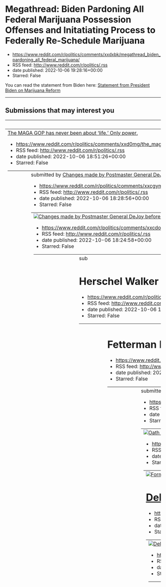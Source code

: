 # Megathread: Biden Pardoning All Federal Marijuana Possession Offenses and Initatiating Process to Federally Re-Schedule Marijuana
 - https://www.reddit.com/r/politics/comments/xxdxbk/megathread_biden_pardoning_all_federal_marijuana/
 - RSS feed: http://www.reddit.com/r/politics/.rss
 - date published: 2022-10-06 19:28:16+00:00
 - Starred: False

<!-- SC_OFF --><div class="md"><p>You can read the statement from Biden here: <a href="https://www.whitehouse.gov/briefing-room/statements-releases/2022/10/06/statement-from-president-biden-on-marijuana-reform/">Statement from President Biden on Marijuana Reform</a></p> <hr /> <h2>Submissions that may interest you</h2> <table><thead> <tr> <th>SUBMISSION</th> <th>DOMAIN</th> </tr> </thead><tbody> <tr> <td><a href="https://www.independent.co.uk/news/world/americas/us-politics/biden-marijuana-pardo

# The MAGA GOP has never been about ‘life.’ Only power.
 - https://www.reddit.com/r/politics/comments/xxd0mg/the_maga_gop_has_never_been_about_life_only_power/
 - RSS feed: http://www.reddit.com/r/politics/.rss
 - date published: 2022-10-06 18:51:26+00:00
 - Starred: False

<table> <tr><td> <a href="https://www.reddit.com/r/politics/comments/xxd0mg/the_maga_gop_has_never_been_about_life_only_power/"> <img alt="The MAGA GOP has never been about ‘life.’ Only power." src="https://external-preview.redd.it/n4f23atIy-B-MEZLs-LZi4k1vKMWYVIW8H8-wDU8tRo.jpg?width=640&amp;crop=smart&amp;auto=webp&amp;s=38b89eaac5b118035db783983d17101d3dde1742" title="The MAGA GOP has never been about ‘life.’ Only power." /> </a> </td><td> &#32; submitted by &#32; <a href="https://www.reddit.

# Changes made by Postmaster General DeJoy before 2020 election harmed US Postal Service, judge rules
 - https://www.reddit.com/r/politics/comments/xxcgym/changes_made_by_postmaster_general_dejoy_before/
 - RSS feed: http://www.reddit.com/r/politics/.rss
 - date published: 2022-10-06 18:28:56+00:00
 - Starred: False

<table> <tr><td> <a href="https://www.reddit.com/r/politics/comments/xxcgym/changes_made_by_postmaster_general_dejoy_before/"> <img alt="Changes made by Postmaster General DeJoy before 2020 election harmed US Postal Service, judge rules" src="https://external-preview.redd.it/-aIb1GfxAN5l8bjDMLiKTGNmo7bj5D3RCddmGHnaL5g.jpg?width=640&amp;crop=smart&amp;auto=webp&amp;s=ecda1ddacdbff69e15f6d1cdc026daaf08e0963e" title="Changes made by Postmaster General DeJoy before 2020 election harmed US Postal Ser

# Extreme Gerrymandering Has Turned Ohio From a Swing State to a GOP Stronghold
 - https://www.reddit.com/r/politics/comments/xxcdoc/extreme_gerrymandering_has_turned_ohio_from_a/
 - RSS feed: http://www.reddit.com/r/politics/.rss
 - date published: 2022-10-06 18:24:58+00:00
 - Starred: False

<table> <tr><td> <a href="https://www.reddit.com/r/politics/comments/xxcdoc/extreme_gerrymandering_has_turned_ohio_from_a/"> <img alt="Extreme Gerrymandering Has Turned Ohio From a Swing State to a GOP Stronghold" src="https://external-preview.redd.it/SibDLuaJljhSA0uWsIxcmwjb0iqeP0h2L8Lr0ABKxbs.jpg?width=640&amp;crop=smart&amp;auto=webp&amp;s=6732ee0af4e537c9347b34d319610afa98458bef" title="Extreme Gerrymandering Has Turned Ohio From a Swing State to a GOP Stronghold" /> </a> </td><td> &#32; sub

# Herschel Walker mess proves Christian right cares only about power, not abortion
 - https://www.reddit.com/r/politics/comments/xxbgcq/herschel_walker_mess_proves_christian_right_cares/
 - RSS feed: http://www.reddit.com/r/politics/.rss
 - date published: 2022-10-06 17:47:07+00:00
 - Starred: False

<table> <tr><td> <a href="https://www.reddit.com/r/politics/comments/xxbgcq/herschel_walker_mess_proves_christian_right_cares/"> <img alt="Herschel Walker mess proves Christian right cares only about power, not abortion" src="https://external-preview.redd.it/5F4Pq-qAHxZQ-8_D4joKRW0MA5QF_gUpQ5nqNKUExm8.jpg?width=640&amp;crop=smart&amp;auto=webp&amp;s=d7167ca9bd7fb1a1469dd5d8fc9bf3a459277d67" title="Herschel Walker mess proves Christian right cares only about power, not abortion" /> </a> </td><td>

# Fetterman breaks fundraising record in latest quarter
 - https://www.reddit.com/r/politics/comments/xxb28k/fetterman_breaks_fundraising_record_in_latest/
 - RSS feed: http://www.reddit.com/r/politics/.rss
 - date published: 2022-10-06 17:31:16+00:00
 - Starred: False

<table> <tr><td> <a href="https://www.reddit.com/r/politics/comments/xxb28k/fetterman_breaks_fundraising_record_in_latest/"> <img alt="Fetterman breaks fundraising record in latest quarter" src="https://external-preview.redd.it/rxLeq165Mmfz_1mDLTq3za7Ux4yl5G9QNDLiEYMVhp0.jpg?width=640&amp;crop=smart&amp;auto=webp&amp;s=2fc00ee287498d875e2931ad99a9d6d3e0fe42d4" title="Fetterman breaks fundraising record in latest quarter" /> </a> </td><td> &#32; submitted by &#32; <a href="https://www.reddit.com/

# Oath Keepers founder Stewart Rhodes claimed to have contact with a Secret Service agent, ex-member testifies at trial
 - https://www.reddit.com/r/politics/comments/xxatpf/oath_keepers_founder_stewart_rhodes_claimed_to/
 - RSS feed: http://www.reddit.com/r/politics/.rss
 - date published: 2022-10-06 17:21:35+00:00
 - Starred: False

<table> <tr><td> <a href="https://www.reddit.com/r/politics/comments/xxatpf/oath_keepers_founder_stewart_rhodes_claimed_to/"> <img alt="Oath Keepers founder Stewart Rhodes claimed to have contact with a Secret Service agent, ex-member testifies at trial" src="https://external-preview.redd.it/MLhR-hcaZAOwI1OEJchdrtRZmLfv3ynGgh57r3AC92k.jpg?width=640&amp;crop=smart&amp;auto=webp&amp;s=5eaa52f1808554c964c4fd98dbdf48615da81614" title="Oath Keepers founder Stewart Rhodes claimed to have contact with 

# Former Oath Keeper says group's leader may have contacted Secret Service at Jan. 6 trial
 - https://www.reddit.com/r/politics/comments/xxa9vm/former_oath_keeper_says_groups_leader_may_have/
 - RSS feed: http://www.reddit.com/r/politics/.rss
 - date published: 2022-10-06 16:59:20+00:00
 - Starred: False

<table> <tr><td> <a href="https://www.reddit.com/r/politics/comments/xxa9vm/former_oath_keeper_says_groups_leader_may_have/"> <img alt="Former Oath Keeper says group's leader may have contacted Secret Service at Jan. 6 trial" src="https://external-preview.redd.it/Tl21F_a2BiHQIgzDj0-TG0w5cWBlSNuuO2iNFgk_jEI.jpg?width=640&amp;crop=smart&amp;auto=webp&amp;s=5ae1d06e7499f181a0b29524ee30ed0a32484496" title="Former Oath Keeper says group's leader may have contacted Secret Service at Jan. 6 trial" /> <

# Deleting the Right to Record the Police | An Arizona law seeks to solve the problem of police misconduct by preventing anyone from documenting it
 - https://www.reddit.com/r/politics/comments/xx9f7z/deleting_the_right_to_record_the_police_an/
 - RSS feed: http://www.reddit.com/r/politics/.rss
 - date published: 2022-10-06 16:24:21+00:00
 - Starred: False

<table> <tr><td> <a href="https://www.reddit.com/r/politics/comments/xx9f7z/deleting_the_right_to_record_the_police_an/"> <img alt="Deleting the Right to Record the Police | An Arizona law seeks to solve the problem of police misconduct by preventing anyone from documenting it" src="https://external-preview.redd.it/xr9gWFNfe5fJVmAGRub1cx5cX1k_WyQg8czwSanMSDI.jpg?width=640&amp;crop=smart&amp;auto=webp&amp;s=de20efaa5f6ea04f9b334f165c1bf81270768e44" title="Deleting the Right to Record the Police |

# Texas’s Greg Abbott used Covid funding to bus migrants out of state, report says
 - https://www.reddit.com/r/politics/comments/xx93lt/texass_greg_abbott_used_covid_funding_to_bus/
 - RSS feed: http://www.reddit.com/r/politics/.rss
 - date published: 2022-10-06 16:11:10+00:00
 - Starred: False

<table> <tr><td> <a href="https://www.reddit.com/r/politics/comments/xx93lt/texass_greg_abbott_used_covid_funding_to_bus/"> <img alt="Texas’s Greg Abbott used Covid funding to bus migrants out of state, report says" src="https://external-preview.redd.it/JcmvYAmbB-IXZxrEBVU2nkjvvyUwJNSgU16mm_T2pz4.jpg?width=640&amp;crop=smart&amp;auto=webp&amp;s=7dd658b390ebc9956c2b9bb4e0e1624d901308d9" title="Texas’s Greg Abbott used Covid funding to bus migrants out of state, report says" /> </a> </td><td> &#32

# Missing January 6th Presidential call logs found among seized documents
 - https://www.reddit.com/r/politics/comments/xx8wze/missing_january_6th_presidential_call_logs_found/
 - RSS feed: http://www.reddit.com/r/politics/.rss
 - date published: 2022-10-06 16:03:37+00:00
 - Starred: False

&#32; submitted by &#32; <a href="https://www.reddit.com/user/roughingupthesuspect"> /u/roughingupthesuspect </a> <br /> <span><a href="https://storage.courtlistener.com/recap/gov.uscourts.flsd.618763/gov.uscourts.flsd.618763.40.0.pdf">[link]</a></span> &#32; <span><a href="https://www.reddit.com/r/politics/comments/xx8wze/missing_january_6th_presidential_call_logs_found/">[comments]</a></span>

# Republicans are tolerant of the Jew-hatred of Marjorie Taylor Greene
 - https://www.reddit.com/r/politics/comments/xx7tjb/republicans_are_tolerant_of_the_jewhatred_of/
 - RSS feed: http://www.reddit.com/r/politics/.rss
 - date published: 2022-10-06 15:18:21+00:00
 - Starred: False

<table> <tr><td> <a href="https://www.reddit.com/r/politics/comments/xx7tjb/republicans_are_tolerant_of_the_jewhatred_of/"> <img alt="Republicans are tolerant of the Jew-hatred of Marjorie Taylor Greene" src="https://external-preview.redd.it/ofDiG2BZfAPv5MeQUNxVcXiLXkoIWpMy7ASnzEqokg0.jpg?width=640&amp;crop=smart&amp;auto=webp&amp;s=6f71b77e44d763750e678416b8f8d8d1e50a135b" title="Republicans are tolerant of the Jew-hatred of Marjorie Taylor Greene" /> </a> </td><td> &#32; submitted by &#32; <a 

# Herschel Walker says abortion ‘nothing to be ashamed of,’ but supports ban
 - https://www.reddit.com/r/politics/comments/xx7gye/herschel_walker_says_abortion_nothing_to_be/
 - RSS feed: http://www.reddit.com/r/politics/.rss
 - date published: 2022-10-06 15:03:46+00:00
 - Starred: False

<table> <tr><td> <a href="https://www.reddit.com/r/politics/comments/xx7gye/herschel_walker_says_abortion_nothing_to_be/"> <img alt="Herschel Walker says abortion ‘nothing to be ashamed of,’ but supports ban" src="https://external-preview.redd.it/XX5dT_pclnnLNKOBqqMvDn3W2-XNsbRADrNq_t66bRk.jpg?width=640&amp;crop=smart&amp;auto=webp&amp;s=a6fbc5564f1b632f1adf9deaef33cd7befae87b1" title="Herschel Walker says abortion ‘nothing to be ashamed of,’ but supports ban" /> </a> </td><td> &#32; submitted b

# The paranoid mind has overtaken the GOP. The only way forward for conservatives is a new party.
 - https://www.reddit.com/r/politics/comments/xx7bx2/the_paranoid_mind_has_overtaken_the_gop_the_only/
 - RSS feed: http://www.reddit.com/r/politics/.rss
 - date published: 2022-10-06 14:58:05+00:00
 - Starred: False

<table> <tr><td> <a href="https://www.reddit.com/r/politics/comments/xx7bx2/the_paranoid_mind_has_overtaken_the_gop_the_only/"> <img alt="The paranoid mind has overtaken the GOP. The only way forward for conservatives is a new party." src="https://external-preview.redd.it/vXlhSRzOcJlca_RZJM-jGZpzAfdwfQKbFiQAnOK6d8U.jpg?width=640&amp;crop=smart&amp;auto=webp&amp;s=4587e06d20e94fee87520282c363273d57dda7ae" title="The paranoid mind has overtaken the GOP. The only way forward for conservatives is a 

# Joe Biden asks questions worthy of Thomas Paine: Who the hell are we, and what century is this?
 - https://www.reddit.com/r/politics/comments/xx6z4f/joe_biden_asks_questions_worthy_of_thomas_paine/
 - RSS feed: http://www.reddit.com/r/politics/.rss
 - date published: 2022-10-06 14:42:43+00:00
 - Starred: False

<table> <tr><td> <a href="https://www.reddit.com/r/politics/comments/xx6z4f/joe_biden_asks_questions_worthy_of_thomas_paine/"> <img alt="Joe Biden asks questions worthy of Thomas Paine: Who the hell are we, and what century is this?" src="https://external-preview.redd.it/jm-PKKPHfSsEaASUQeY2-DRfsUk_ZNd62di5n0eYRts.jpg?width=640&amp;crop=smart&amp;auto=webp&amp;s=84a5bc0175aa45a88f301bfecb5bfc6c4be35bbb" title="Joe Biden asks questions worthy of Thomas Paine: Who the hell are we, and what century

# A majority of GOP nominees — 299 in all — deny the 2020 election results
 - https://www.reddit.com/r/politics/comments/xx601e/a_majority_of_gop_nominees_299_in_all_deny_the/
 - RSS feed: http://www.reddit.com/r/politics/.rss
 - date published: 2022-10-06 14:00:15+00:00
 - Starred: False

<table> <tr><td> <a href="https://www.reddit.com/r/politics/comments/xx601e/a_majority_of_gop_nominees_299_in_all_deny_the/"> <img alt="A majority of GOP nominees — 299 in all — deny the 2020 election results" src="https://external-preview.redd.it/uG0cguUpyWWmDiAm4L4xk30SSoQs-r2DtPe_LwkVyKs.jpg?width=640&amp;crop=smart&amp;auto=webp&amp;s=a8d15c9638399ad06423011bfe921bc5d2e3c593" title="A majority of GOP nominees — 299 in all — deny the 2020 election results" /> </a> </td><td> &#32; submitted by

# “The more we learn, the worse things look”: Court error exposes judge's "obvious" Trump sympathy
 - https://www.reddit.com/r/politics/comments/xx5y2e/the_more_we_learn_the_worse_things_look_court/
 - RSS feed: http://www.reddit.com/r/politics/.rss
 - date published: 2022-10-06 13:58:04+00:00
 - Starred: False

<table> <tr><td> <a href="https://www.reddit.com/r/politics/comments/xx5y2e/the_more_we_learn_the_worse_things_look_court/"> <img alt="“The more we learn, the worse things look”: Court error exposes judge's &quot;obvious&quot; Trump sympathy" src="https://external-preview.redd.it/bifRtXPSlfAXZPcwol9554G2HYtA6p8CR7mna7xVYwU.jpg?width=640&amp;crop=smart&amp;auto=webp&amp;s=b18ef9fcec473c703e75b8d58927f012169ff99d" title="“The more we learn, the worse things look”: Court error exposes judge's &quot

# Ian is disrupting voting in a GOP region critical for Gov. Ron DeSantis and U.S. Sen. Marco Rubio
 - https://www.reddit.com/r/politics/comments/xx5qoq/ian_is_disrupting_voting_in_a_gop_region_critical/
 - RSS feed: http://www.reddit.com/r/politics/.rss
 - date published: 2022-10-06 13:48:53+00:00
 - Starred: False

<table> <tr><td> <a href="https://www.reddit.com/r/politics/comments/xx5qoq/ian_is_disrupting_voting_in_a_gop_region_critical/"> <img alt="Ian is disrupting voting in a GOP region critical for Gov. Ron DeSantis and U.S. Sen. Marco Rubio" src="https://external-preview.redd.it/ZlE_LmQHV6CkaK280fZp0VOZq7z-m0DRl3CYJ0zoQiw.jpg?width=640&amp;crop=smart&amp;auto=webp&amp;s=9ee711c393d5855fc36674e7e170eea58e5c6e4a" title="Ian is disrupting voting in a GOP region critical for Gov. Ron DeSantis and U.S. S

# American Christianity Is on a Path Toward Being a Tool of Theocratic Authoritarianism: As non-evangelical faiths lose adherents, it won’t be too long before the vast majority of Christians in America are seriously right wing. This is not good.
 - https://www.reddit.com/r/politics/comments/xx5pl3/american_christianity_is_on_a_path_toward_being_a/
 - RSS feed: http://www.reddit.com/r/politics/.rss
 - date published: 2022-10-06 13:47:26+00:00
 - Starred: False

<table> <tr><td> <a href="https://www.reddit.com/r/politics/comments/xx5pl3/american_christianity_is_on_a_path_toward_being_a/"> <img alt="American Christianity Is on a Path Toward Being a Tool of Theocratic Authoritarianism: As non-evangelical faiths lose adherents, it won’t be too long before the vast majority of Christians in America are seriously right wing. This is not good." src="https://external-preview.redd.it/27dD1AqWU5erjZ3r9nfdzb0xlScOnxL_Qm1VtLZhzMs.jpg?width=640&amp;crop=smart&amp;a

# Trump repeats false claim Obama mishandled ‘33 million pages’ of official papers
 - https://www.reddit.com/r/politics/comments/xx59gk/trump_repeats_false_claim_obama_mishandled_33/
 - RSS feed: http://www.reddit.com/r/politics/.rss
 - date published: 2022-10-06 13:27:09+00:00
 - Starred: False

<table> <tr><td> <a href="https://www.reddit.com/r/politics/comments/xx59gk/trump_repeats_false_claim_obama_mishandled_33/"> <img alt="Trump repeats false claim Obama mishandled ‘33 million pages’ of official papers" src="https://external-preview.redd.it/4OGuBJcNMHafl76GKJ63sBkMdEuDm9c1xvSRgU9Up7w.jpg?width=640&amp;crop=smart&amp;auto=webp&amp;s=df5b3addafedc58480173b4a8487b2d854ca4749" title="Trump repeats false claim Obama mishandled ‘33 million pages’ of official papers" /> </a> </td><td> &#3

# Reward offered for information on woman accused of luring migrants to Martha's Vineyard
 - https://www.reddit.com/r/politics/comments/xx50qk/reward_offered_for_information_on_woman_accused/
 - RSS feed: http://www.reddit.com/r/politics/.rss
 - date published: 2022-10-06 13:16:09+00:00
 - Starred: False

<table> <tr><td> <a href="https://www.reddit.com/r/politics/comments/xx50qk/reward_offered_for_information_on_woman_accused/"> <img alt="Reward offered for information on woman accused of luring migrants to Martha's Vineyard" src="https://external-preview.redd.it/p4eGHbhIdvK3FiR0GoGwyM2YK1Du9lgl9YBT7fAuwDs.jpg?width=640&amp;crop=smart&amp;auto=webp&amp;s=fc61af8801128eadc97ae451854d201dc31a43cc" title="Reward offered for information on woman accused of luring migrants to Martha's Vineyard" /> </

# Young Women are Trending More Liberal. Young Men are Not
 - https://www.reddit.com/r/politics/comments/xx4qyk/young_women_are_trending_more_liberal_young_men/
 - RSS feed: http://www.reddit.com/r/politics/.rss
 - date published: 2022-10-06 13:03:31+00:00
 - Starred: False

<table> <tr><td> <a href="https://www.reddit.com/r/politics/comments/xx4qyk/young_women_are_trending_more_liberal_young_men/"> <img alt="Young Women are Trending More Liberal. Young Men are Not" src="https://external-preview.redd.it/DDJ1we-_-N01AtYHg6NrnvpBYBRTAGa_m8u28ADEVMg.jpg?width=640&amp;crop=smart&amp;auto=webp&amp;s=1d9434e11c411c37d9b9adef4e8f4a9254bc315e" title="Young Women are Trending More Liberal. Young Men are Not" /> </a> </td><td> &#32; submitted by &#32; <a href="https://www.red

# Michigan library could close after town votes to defund it over 5 LGBTQ-themed books
 - https://www.reddit.com/r/politics/comments/xx4jgr/michigan_library_could_close_after_town_votes_to/
 - RSS feed: http://www.reddit.com/r/politics/.rss
 - date published: 2022-10-06 12:53:37+00:00
 - Starred: False

<table> <tr><td> <a href="https://www.reddit.com/r/politics/comments/xx4jgr/michigan_library_could_close_after_town_votes_to/"> <img alt="Michigan library could close after town votes to defund it over 5 LGBTQ-themed books" src="https://external-preview.redd.it/KrCNu6RXKCGnEDd0dES3am0JNr8flkVFjB95jh2HjsA.jpg?width=640&amp;crop=smart&amp;auto=webp&amp;s=4a99cd997431f4d9ac9d1e95da23f185ce349be0" title="Michigan library could close after town votes to defund it over 5 LGBTQ-themed books" /> </a> </

# ‘They chose to live that lifestyle’: GOP Utah County clerk candidate says tax dollars shouldn’t be spent on monkeypox vaccine. Republican county clerk nominee Aaron Davidson also told Utah County commissioners that the coronavirus vaccine was killing young athletes, which has been disproven.
 - https://www.reddit.com/r/politics/comments/xx4i1t/they_chose_to_live_that_lifestyle_gop_utah_county/
 - RSS feed: http://www.reddit.com/r/politics/.rss
 - date published: 2022-10-06 12:51:38+00:00
 - Starred: False

<table> <tr><td> <a href="https://www.reddit.com/r/politics/comments/xx4i1t/they_chose_to_live_that_lifestyle_gop_utah_county/"> <img alt="‘They chose to live that lifestyle’: GOP Utah County clerk candidate says tax dollars shouldn’t be spent on monkeypox vaccine. Republican county clerk nominee Aaron Davidson also told Utah County commissioners that the coronavirus vaccine was killing young athletes, which has been disproven." src="https://external-preview.redd.it/CsYAlplWRxv6pmEkP3HqxxqXo7qjV

# Florida leaders rejected major climate laws before Ian’s fury
 - https://www.reddit.com/r/politics/comments/xx4baz/florida_leaders_rejected_major_climate_laws/
 - RSS feed: http://www.reddit.com/r/politics/.rss
 - date published: 2022-10-06 12:42:30+00:00
 - Starred: False

<table> <tr><td> <a href="https://www.reddit.com/r/politics/comments/xx4baz/florida_leaders_rejected_major_climate_laws/"> <img alt="Florida leaders rejected major climate laws before Ian’s fury" src="https://external-preview.redd.it/8WnHQKdDM8YeEVfvYpF54dNJ5V42O31FcFhtMYPDxws.jpg?width=640&amp;crop=smart&amp;auto=webp&amp;s=4364cacf2ab59cdce7eeb338dacd7a5729d3a86d" title="Florida leaders rejected major climate laws before Ian’s fury" /> </a> </td><td> &#32; submitted by &#32; <a href="https://w

# Republicans continue to support Herschel Walker even after abortion report
 - https://www.reddit.com/r/politics/comments/xx4979/republicans_continue_to_support_herschel_walker/
 - RSS feed: http://www.reddit.com/r/politics/.rss
 - date published: 2022-10-06 12:39:39+00:00
 - Starred: False

<table> <tr><td> <a href="https://www.reddit.com/r/politics/comments/xx4979/republicans_continue_to_support_herschel_walker/"> <img alt="Republicans continue to support Herschel Walker even after abortion report" src="https://external-preview.redd.it/D4bhvmDFhxpdMwUH43JajP-tTLdcS0H8rW_HbxOv6g8.jpg?width=640&amp;crop=smart&amp;auto=webp&amp;s=7b6e279910cef385ba38829c450177c69e2b6ab9" title="Republicans continue to support Herschel Walker even after abortion report" /> </a> </td><td> &#32; submitt

# Court Screwup Reveals Mar-a-Lago Judge’s Latest Absurdity
 - https://www.reddit.com/r/politics/comments/xx45d6/court_screwup_reveals_maralago_judges_latest/
 - RSS feed: http://www.reddit.com/r/politics/.rss
 - date published: 2022-10-06 12:34:15+00:00
 - Starred: False

<table> <tr><td> <a href="https://www.reddit.com/r/politics/comments/xx45d6/court_screwup_reveals_maralago_judges_latest/"> <img alt="Court Screwup Reveals Mar-a-Lago Judge’s Latest Absurdity" src="https://external-preview.redd.it/zfGua36T9IWZECwRZVrysPMkn_YZzR2wfzfagIDUJOU.jpg?width=640&amp;crop=smart&amp;auto=webp&amp;s=e44abe1473172a84bb426b9e5f10d81ba428b0b0" title="Court Screwup Reveals Mar-a-Lago Judge’s Latest Absurdity" /> </a> </td><td> &#32; submitted by &#32; <a href="https://www.redd

# Woman Who Claims Herschel Walker Paid for Abortion Says She Also Had His Child. Anti-choice Senate candidate claims he doesn’t know who this woman is.
 - https://www.reddit.com/r/politics/comments/xx3u8d/woman_who_claims_herschel_walker_paid_for/
 - RSS feed: http://www.reddit.com/r/politics/.rss
 - date published: 2022-10-06 12:18:48+00:00
 - Starred: False

<table> <tr><td> <a href="https://www.reddit.com/r/politics/comments/xx3u8d/woman_who_claims_herschel_walker_paid_for/"> <img alt="Woman Who Claims Herschel Walker Paid for Abortion Says She Also Had His Child. Anti-choice Senate candidate claims he doesn’t know who this woman is." src="https://external-preview.redd.it/6oGXaj9BRqkC99OO-aaPB1MmLXW9e9Pyma7pd1qn3BM.jpg?width=640&amp;crop=smart&amp;auto=webp&amp;s=3906a1ffad9d3aabb3ba90cf354ed40f2403e7b9" title="Woman Who Claims Herschel Walker Paid

# 'A Moral Disgrace’: How The U.S. Stopped Counting Deaths Behind Bars
 - https://www.reddit.com/r/politics/comments/xx3rcm/a_moral_disgrace_how_the_us_stopped_counting/
 - RSS feed: http://www.reddit.com/r/politics/.rss
 - date published: 2022-10-06 12:14:49+00:00
 - Starred: False

<table> <tr><td> <a href="https://www.reddit.com/r/politics/comments/xx3rcm/a_moral_disgrace_how_the_us_stopped_counting/"> <img alt="'A Moral Disgrace’: How The U.S. Stopped Counting Deaths Behind Bars" src="https://external-preview.redd.it/fzfzKdiBLyAYxmUcCZf8ZkUrR_zDzTAmjMdEqblFD9A.jpg?width=640&amp;crop=smart&amp;auto=webp&amp;s=2ed04ded0f2e42235d5b17a6c278c8d6221d641b" title="'A Moral Disgrace’: How The U.S. Stopped Counting Deaths Behind Bars" /> </a> </td><td> &#32; submitted by &#32; <a 

# Liz Cheney says Arizona GOP candidates threaten democracy
 - https://www.reddit.com/r/politics/comments/xx3f2i/liz_cheney_says_arizona_gop_candidates_threaten/
 - RSS feed: http://www.reddit.com/r/politics/.rss
 - date published: 2022-10-06 11:57:24+00:00
 - Starred: False

<table> <tr><td> <a href="https://www.reddit.com/r/politics/comments/xx3f2i/liz_cheney_says_arizona_gop_candidates_threaten/"> <img alt="Liz Cheney says Arizona GOP candidates threaten democracy" src="https://external-preview.redd.it/qx6aRT6jKLC1W3qGMQRbC1OuKjHckuoxOSy2wXPRYi0.jpg?width=640&amp;crop=smart&amp;auto=webp&amp;s=c5027e0a9e12743b485aee7e1fc5a8512d95712c" title="Liz Cheney says Arizona GOP candidates threaten democracy" /> </a> </td><td> &#32; submitted by &#32; <a href="https://www.r

# After OPEC Move, Sanders Says US Must 'Eliminate Military Assistance to Saudi Arabia'
 - https://www.reddit.com/r/politics/comments/xx2kui/after_opec_move_sanders_says_us_must_eliminate/
 - RSS feed: http://www.reddit.com/r/politics/.rss
 - date published: 2022-10-06 11:10:06+00:00
 - Starred: False

<table> <tr><td> <a href="https://www.reddit.com/r/politics/comments/xx2kui/after_opec_move_sanders_says_us_must_eliminate/"> <img alt="After OPEC Move, Sanders Says US Must 'Eliminate Military Assistance to Saudi Arabia'" src="https://external-preview.redd.it/-4cbJYT7qMUYmxg2H8R_TvM6XNoW_wKl7eFE9wy-nmE.jpg?width=640&amp;crop=smart&amp;auto=webp&amp;s=347f63aa65bb8b7c30d4a032d57f911ce514eabd" title="After OPEC Move, Sanders Says US Must 'Eliminate Military Assistance to Saudi Arabia'" /> </a> </

# Here's how to win, Democrats: Vow to tax the rich!
 - https://www.reddit.com/r/politics/comments/xx26nt/heres_how_to_win_democrats_vow_to_tax_the_rich/
 - RSS feed: http://www.reddit.com/r/politics/.rss
 - date published: 2022-10-06 10:47:29+00:00
 - Starred: False

<table> <tr><td> <a href="https://www.reddit.com/r/politics/comments/xx26nt/heres_how_to_win_democrats_vow_to_tax_the_rich/"> <img alt="Here's how to win, Democrats: Vow to tax the rich!" src="https://external-preview.redd.it/1q92GBjgsDSVorHPxhvSSxd38t5QSQBbIhiEsqedRjk.jpg?width=640&amp;crop=smart&amp;auto=webp&amp;s=30971dff0a27b8b46482731330edca57a2b59d4d" title="Here's how to win, Democrats: Vow to tax the rich!" /> </a> </td><td> &#32; submitted by &#32; <a href="https://www.reddit.com/user/

# Walker's Christian fans unfazed by abortion revelations
 - https://www.reddit.com/r/politics/comments/xx22yc/walkers_christian_fans_unfazed_by_abortion/
 - RSS feed: http://www.reddit.com/r/politics/.rss
 - date published: 2022-10-06 10:41:09+00:00
 - Starred: False

<table> <tr><td> <a href="https://www.reddit.com/r/politics/comments/xx22yc/walkers_christian_fans_unfazed_by_abortion/"> <img alt="Walker's Christian fans unfazed by abortion revelations" src="https://external-preview.redd.it/2sLAo1k8InHaujUKfAfFSv1vVrnYWfDuEh-4rB7MQqE.jpg?width=640&amp;crop=smart&amp;auto=webp&amp;s=5165c12fafe7b783576de0777f34b286ee27446d" title="Walker's Christian fans unfazed by abortion revelations" /> </a> </td><td> &#32; submitted by &#32; <a href="https://www.reddit.com

# Herschel Walker Suggests to Fox News That His MAGA Son Is Part of ‘the Left’
 - https://www.reddit.com/r/politics/comments/xwx6eb/herschel_walker_suggests_to_fox_news_that_his/
 - RSS feed: http://www.reddit.com/r/politics/.rss
 - date published: 2022-10-06 05:27:59+00:00
 - Starred: False

<table> <tr><td> <a href="https://www.reddit.com/r/politics/comments/xwx6eb/herschel_walker_suggests_to_fox_news_that_his/"> <img alt="Herschel Walker Suggests to Fox News That His MAGA Son Is Part of ‘the Left’" src="https://external-preview.redd.it/Tjz1SjPASrDa0uNIlAlh5ZK3WU8I8AzlkPHH56AjGoo.jpg?width=640&amp;crop=smart&amp;auto=webp&amp;s=260ea550478180fdd02d201fe708edf3847ef2eb" title="Herschel Walker Suggests to Fox News That His MAGA Son Is Part of ‘the Left’" /> </a> </td><td> &#32; submi

# Report: Mom of Walker's child says he paid for her abortion
 - https://www.reddit.com/r/politics/comments/xwuqi4/report_mom_of_walkers_child_says_he_paid_for_her/
 - RSS feed: http://www.reddit.com/r/politics/.rss
 - date published: 2022-10-06 03:19:10+00:00
 - Starred: False

<table> <tr><td> <a href="https://www.reddit.com/r/politics/comments/xwuqi4/report_mom_of_walkers_child_says_he_paid_for_her/"> <img alt="Report: Mom of Walker's child says he paid for her abortion" src="https://external-preview.redd.it/ycfpQdxniHQhbZp1o_mKfF_GblJ_ZkNel6LsOD0LKvQ.jpg?width=640&amp;crop=smart&amp;auto=webp&amp;s=f8c416bbceac62246cadc6368d2ecc37edd8ca70" title="Report: Mom of Walker's child says he paid for her abortion" /> </a> </td><td> &#32; submitted by &#32; <a href="https://

# Woman Who Said Walker Paid for Abortion Is Also Mother of His Child, Report Says
 - https://www.reddit.com/r/politics/comments/xwtqz9/woman_who_said_walker_paid_for_abortion_is_also/
 - RSS feed: http://www.reddit.com/r/politics/.rss
 - date published: 2022-10-06 02:31:07+00:00
 - Starred: False

<table> <tr><td> <a href="https://www.reddit.com/r/politics/comments/xwtqz9/woman_who_said_walker_paid_for_abortion_is_also/"> <img alt="Woman Who Said Walker Paid for Abortion Is Also Mother of His Child, Report Says" src="https://external-preview.redd.it/qL8Mb4eo5TMMtARD7ly1PC7m37h8RfHnDsnPeC7lIto.jpg?width=640&amp;crop=smart&amp;auto=webp&amp;s=e0f591ae17da982b30123ea8812343df9b1d830a" title="Woman Who Said Walker Paid for Abortion Is Also Mother of His Child, Report Says" /> </a> </td><td> &

# Hurricane Ian inflicted its worst damage across several deeply Republican counties, where many voters express hostility toward President Biden and the federal government in general
 - https://www.reddit.com/r/politics/comments/xwtio0/hurricane_ian_inflicted_its_worst_damage_across/
 - RSS feed: http://www.reddit.com/r/politics/.rss
 - date published: 2022-10-06 02:19:59+00:00
 - Starred: False

<table> <tr><td> <a href="https://www.reddit.com/r/politics/comments/xwtio0/hurricane_ian_inflicted_its_worst_damage_across/"> <img alt="Hurricane Ian inflicted its worst damage across several deeply Republican counties, where many voters express hostility toward President Biden and the federal government in general" src="https://external-preview.redd.it/u5PSfKhAOQIIEcCRoSgk-t-0u2UOLR7ymSdkhSHZ1r4.jpg?width=640&amp;crop=smart&amp;auto=webp&amp;s=712a72bf37eea395701b259fb554a81ce98830f0" title="H

# Biden Caught on Hot Mic: ‘No One F*cks with a Biden’
 - https://www.reddit.com/r/politics/comments/xws8xv/biden_caught_on_hot_mic_no_one_fcks_with_a_biden/
 - RSS feed: http://www.reddit.com/r/politics/.rss
 - date published: 2022-10-06 01:20:04+00:00
 - Starred: False

<table> <tr><td> <a href="https://www.reddit.com/r/politics/comments/xws8xv/biden_caught_on_hot_mic_no_one_fcks_with_a_biden/"> <img alt="Biden Caught on Hot Mic: ‘No One F*cks with a Biden’" src="https://external-preview.redd.it/PTRZy-7GB5G5t_eNcT1zrTS1FXG-QnaCE_C01YIRQYQ.jpg?width=640&amp;crop=smart&amp;auto=webp&amp;s=3d0000a4ac364ec4bf72d58d5c47e777bde665ef" title="Biden Caught on Hot Mic: ‘No One F*cks with a Biden’" /> </a> </td><td> &#32; submitted by &#32; <a href="https://www.reddit.com

# Mar-a-Lago documents inadvertently published online — and undercut Trump’s privilege claims — A judge ordered the documents sealed but they were accidentally released publicly instead
 - https://www.reddit.com/r/politics/comments/xws2q6/maralago_documents_inadvertently_published_online/
 - RSS feed: http://www.reddit.com/r/politics/.rss
 - date published: 2022-10-06 01:11:48+00:00
 - Starred: False

<table> <tr><td> <a href="https://www.reddit.com/r/politics/comments/xws2q6/maralago_documents_inadvertently_published_online/"> <img alt="Mar-a-Lago documents inadvertently published online — and undercut Trump’s privilege claims — A judge ordered the documents sealed but they were accidentally released publicly instead" src="https://external-preview.redd.it/v8WRzGAfcQ8hdhEPZjnx07yNlWuY8zv-nv46JAH2SHY.jpg?width=640&amp;crop=smart&amp;auto=webp&amp;s=bab89e7c4737022c849e9d0db2bb24ceb98ad044" tit

# She Had an Abortion With Herschel Walker. She Also Had a Child With Him.
 - https://www.reddit.com/r/politics/comments/xwryqr/she_had_an_abortion_with_herschel_walker_she_also/
 - RSS feed: http://www.reddit.com/r/politics/.rss
 - date published: 2022-10-06 01:06:40+00:00
 - Starred: False

<table> <tr><td> <a href="https://www.reddit.com/r/politics/comments/xwryqr/she_had_an_abortion_with_herschel_walker_she_also/"> <img alt="She Had an Abortion With Herschel Walker. She Also Had a Child With Him." src="https://external-preview.redd.it/DUn-HXztaLQWdoTtuHmw_6JX6DrC41qhMlOMpEj10AU.jpg?width=640&amp;crop=smart&amp;auto=webp&amp;s=ec7978d78dca0db8c49d4037126646713a0e4a52" title="She Had an Abortion With Herschel Walker. She Also Had a Child With Him." /> </a> </td><td> &#32; submitted

# The Saudis Keep Picking Sides, and It Never Seems to be Ours | Cutting oil production in November helps the Russians and does us no favors.
 - https://www.reddit.com/r/politics/comments/xwrqkf/the_saudis_keep_picking_sides_and_it_never_seems/
 - RSS feed: http://www.reddit.com/r/politics/.rss
 - date published: 2022-10-06 00:56:21+00:00
 - Starred: False

<table> <tr><td> <a href="https://www.reddit.com/r/politics/comments/xwrqkf/the_saudis_keep_picking_sides_and_it_never_seems/"> <img alt="The Saudis Keep Picking Sides, and It Never Seems to be Ours | Cutting oil production in November helps the Russians and does us no favors." src="https://external-preview.redd.it/yuR6CNTxrKqMH8mdrh-qIRH9Lm2qip53Q86yZcwlpmI.jpg?width=640&amp;crop=smart&amp;auto=webp&amp;s=930405412ef0ee056a80740d56bbb577faca4114" title="The Saudis Keep Picking Sides, and It Nev

# DeSantis must be called to account for tricking migrants
 - https://www.reddit.com/r/politics/comments/xwr2l7/desantis_must_be_called_to_account_for_tricking/
 - RSS feed: http://www.reddit.com/r/politics/.rss
 - date published: 2022-10-06 00:24:57+00:00
 - Starred: False

<table> <tr><td> <a href="https://www.reddit.com/r/politics/comments/xwr2l7/desantis_must_be_called_to_account_for_tricking/"> <img alt="DeSantis must be called to account for tricking migrants" src="https://external-preview.redd.it/1C2f9KkgNT7nwXpskliUqWKd2_D5NaSWd7O_M7jGM60.jpg?width=640&amp;crop=smart&amp;auto=webp&amp;s=0adf6a051c0f43a68593fd1fcbfc50c16f19e2bd" title="DeSantis must be called to account for tricking migrants" /> </a> </td><td> &#32; submitted by &#32; <a href="https://www.red
